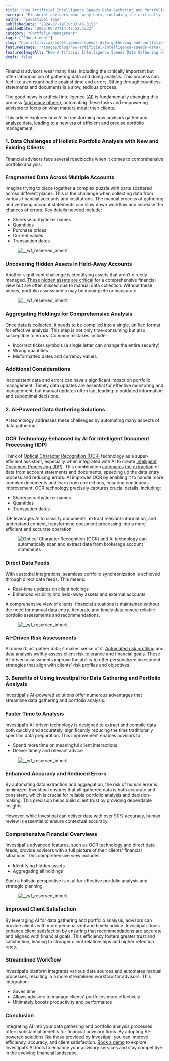 ```yaml
---
title: "How Artificial Intelligence Speeds Data Gathering and Portfolio Analysis for Financial Advisory Firms"
excerpt: "Financial advisors wear many hats, including the critically important but often laborious job of gathering data and doing analysis."
author: "Investipal Team"
publishedDate: "2024-07-19T19:33:46.315Z"
updatedDate: "2025-06-27T14:47:53.333Z"
category: "Portfolio Management"
tags: ["Educational"]
slug: "how-artificial-intelligence-speeds-data-gathering-and-portfolio-analysis-for-financial-advisory-firms"
featuredImage: "/images/blog/how-artificial-intelligence-speeds-data-__66e202554a69c901116e2ce7_How_20AI_20Speeds_20Data_.png"
featuredImageAlt: "How Artificial Intelligence Speeds Data Gathering and Portfolio Analysis for Financial Advisory Firms"
draft: false
---
```

<p id="">Financial advisors wear many hats, including the critically important but often laborious job of gathering data and doing analysis. This process can feel like a constant battle against time and errors. Sifting through countless statements and documents is a slow, tedious process.</p><p id="">The good news is artificial intelligence (<a href="/blog/tag/ai">AI</a>) is fundamentally changing this process (<a rel="noopener noreferrer" target="_blank" href="https://www.sphereinc.com/blogs/optimizing-wealth-management/" id="">and many others</a>), automating these tasks and empowering advisors to focus on what matters most: their clients.</p><p id="">This article explores how AI is transforming how advisors gather and analyze data, leading to a new era of efficient and precise portfolio management.</p><h3 id="">1. Data Challenges of Holistic Portfolio Analysis with New and Existing Clients</h3><p id="">Financial advisors face several roadblocks when it comes to comprehensive portfolio analysis:</p><h3 id="">Fragmented Data Across Multiple Accounts</h3><p id="">Imagine trying to piece together a complex puzzle with parts scattered across different places. This is the challenge when collecting data from various financial accounts and institutions. The manual process of gathering and verifying account statements can slow down workflow and increase the chances of errors. Key details needed include:</p><ul id=""><li id="">Share/security/ticker names</li><li id="">Quantities</li><li id="">Purchase prices</li><li id="">Current values</li><li id="">Transaction dates</li></ul><figure class="w-richtext-figure-type-image w-richtext-align-fullwidth" style="max-width:2240px" data-rt-type="image" data-rt-align="fullwidth" data-rt-max-width="2240px"><div><img src="/images/blog/how-artificial-intelligence-speeds-data-__66e2025816f03697097a205c_669abdf1884cb9fcf66ddfea_.png" loading="lazy" alt="__wf_reserved_inherit"></div></figure><h3 id="">Uncovering Hidden Assets in Held-Away Accounts</h3><p id="">Another significant challenge is identifying assets that aren’t directly managed. <a rel="noopener noreferrer" target="_blank" href="https://www.thinkadvisor.com/2023/03/08/why-advisors-shouldnt-ignore-clients-held-away-cash/" id="">These hidden assets are critical</a> for a comprehensive financial view but are often missed due to manual data collection. Without these pieces, portfolio assessments may be incomplete or inaccurate.</p><figure class="w-richtext-figure-type-image w-richtext-align-fullwidth" style="max-width:2240px" data-rt-type="image" data-rt-align="fullwidth" data-rt-max-width="2240px"><div><img src="/images/blog/how-artificial-intelligence-speeds-data-__66e2025816f03697097a2062_669abdfabe66fff23b127002_.png" loading="lazy" alt="__wf_reserved_inherit"></div></figure><h3 id="">Aggregating Holdings for Comprehensive Analysis</h3><p id="">Once data is collected, it needs to be compiled into a single, unified format for effective analysis. This step is not only time-consuming but also susceptible to errors. Common mistakes include:</p><ul id=""><li id="">Incorrect ticker symbols (a single letter can change the entire security)</li><li id="">Wrong quantities</li><li id="">Misformatted dates and currency values</li></ul><h3 id="">Additional Considerations</h3><p id="">Inconsistent data and errors can have a significant impact on portfolio management. Timely data updates are essential for effective monitoring and management, but manual updates often lag, leading to outdated information and suboptimal decisions.</p><h3 id="">2. AI-Powered Data Gathering Solutions</h3><p id="">AI technology addresses these challenges by automating many aspects of data gathering:</p><h3 id="">OCR Technology Enhanced by AI for Intelligent Document Processing (IDP)</h3><p id="">Think of <a rel="noopener noreferrer" target="_blank" href="https://aws.amazon.com/what-is/ocr/" id="">Optical Character Recognition (OCR)</a> technology as a super-efficient assistant, especially when integrated with AI to create <a rel="noopener noreferrer" target="_blank" href="https://www.abbyy.com/blog/ocr-vs-idp/" id="">Intelligent Document Processing (IDP)</a>. This combination <a href="/blog/using-ocr-technology-to-automate-account-statement-scanning-for-financial-advisors">automates the extraction</a> of data from account statements and documents, speeding up the data entry process and reducing errors. AI improves OCR by enabling it to handle more complex documents and learn from corrections, ensuring continuous improvement. OCR technology precisely captures crucial details, including:</p><ul id=""><li id="">Share/security/ticker names</li><li id="">Quantities</li><li id="">Transaction dates</li></ul><p id="">IDP leverages AI to classify documents, extract relevant information, and understand context, transforming document processing into a more efficient and accurate operation.</p><figure class="w-richtext-figure-type-image w-richtext-align-fullwidth" style="max-width:2240px" data-rt-type="image" data-rt-align="fullwidth" data-rt-max-width="2240px"><div><img src="/images/blog/how-artificial-intelligence-speeds-data-__66e2025916f03697097a2075_669abe1538a321346b26e574_.png" loading="lazy" alt="Optical Character Recognition (OCR) and AI technology can automatically scan and extract data from brokerage account statements"></div></figure><h3 id="">Direct Data Feeds</h3><p id="">With custodial integrations, seamless portfolio synchronization is achieved through direct data feeds. This means:</p><ul id=""><li id="">Real-time updates on client holdings</li><li id="">Enhanced visibility into held-away assets and external accounts</li></ul><p id="">A comprehensive view of clients' financial situations is maintained without the need for manual data entry. Accurate and timely data ensure reliable portfolio assessments and recommendations.</p><figure class="w-richtext-figure-type-image w-richtext-align-fullwidth" style="max-width:2240px" data-rt-type="image" data-rt-align="fullwidth" data-rt-max-width="2240px"><div><img src="/images/blog/how-artificial-intelligence-speeds-data-__66e2025816f03697097a2059_669abe4aeb9cec77dc66aa95_.png" loading="lazy" alt="__wf_reserved_inherit"></div></figure><h3 id="">AI-Driven Risk Assessments</h3><p id="">AI doesn’t just gather data; it makes sense of it. <a href="/blog/improving-risk-tolerance-questionnaires-for-better-financial-planning">Automated risk profiling</a> and data analysis swiftly assess client risk tolerance and financial goals. These AI-driven assessments improve the ability to offer personalized investment strategies that align with clients' risk profiles and objectives.</p><h3 id="">3. Benefits of Using Investipal for Data Gathering and Portfolio Analysis</h3><p id="">Investipal's AI-powered solutions offer numerous advantages that streamline data gathering and portfolio analysis:</p><h3 id="">Faster Time to Analysis</h3><p id="">Investipal’s AI-driven technology is designed to extract and compile data both quickly and accurately, significantly reducing the time traditionally spent on data preparation. This improvement enables advisors to:</p><ul id=""><li>Spend more time on meaningful client interactions</li><li>Deliver timely and relevant advice</li></ul><figure class="w-richtext-figure-type-image w-richtext-align-fullwidth" style="max-width:2240px" data-rt-type="image" data-rt-align="fullwidth" data-rt-max-width="2240px"><div><img src="/images/blog/how-artificial-intelligence-speeds-data-__66e2025916f03697097a2078_669abe55092074a730d7b00c_.png" loading="lazy" alt="__wf_reserved_inherit"></div></figure><h3 id="">Enhanced Accuracy and Reduced Errors</h3><p id="">By automating data extraction and aggregation, the risk of human error is minimized. Investipal ensures that all gathered data is both accurate and consistent, which is crucial for reliable portfolio analysis and decision-making. This precision helps build client trust by providing dependable insights.</p><p id="">However, while Investipal can deliver data with over 90% accuracy, human review is essential to ensure contextual accuracy.</p><h3 id="">Comprehensive Financial Overviews</h3><p id="">Investipal's advanced features, such as OCR technology and direct data feeds, provide advisors with a full picture of their clients' financial situations. This comprehensive view includes:</p><ul id=""><li id="">Identifying hidden assets</li><li id="">Aggregating all holdings</li></ul><p id="">Such a holistic perspective is vital for effective portfolio analysis and strategic planning.</p><figure class="w-richtext-figure-type-image w-richtext-align-fullwidth" style="max-width:2240px" data-rt-type="image" data-rt-align="fullwidth" data-rt-max-width="2240px"><div><img src="/images/blog/how-artificial-intelligence-speeds-data-__66e2025916f03697097a206b_669abe618cd796039c3d6735_.png" loading="lazy" alt="__wf_reserved_inherit"></div></figure><h3 id="">Improved Client Satisfaction</h3><p id="">By leveraging AI for data gathering and portfolio analysis, advisors can provide clients with more personalized and timely advice. Investipal’s tools enhance client satisfaction by ensuring that recommendations are accurate and aligned with financial goals. This efficiency fosters greater trust and satisfaction, leading to stronger client relationships and higher retention rates.</p><h3 id="">Streamlined Workflow</h3><p id="">Investipal’s platform integrates various data sources and automates manual processes, resulting in a more streamlined workflow for advisors. This integration:</p><ul id=""><li id="">Saves time</li><li id="">Allows advisors to manage clients' portfolios more effectively</li><li id="">Ultimately boosts productivity and performance</li></ul><h3 id="">Conclusion</h3><p id="">Integrating AI into your data gathering and portfolio analysis processes offers substantial benefits for financial advisory firms. By adopting AI-powered solutions like those provided by Investipal, you can improve efficiency, accuracy, and client satisfaction. <a href="/book-a-demo">Book a demo</a> to explore Investipal’s AI tools to enhance your advisory services and stay competitive in the evolving financial landscape.</p>